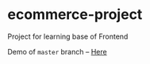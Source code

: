 # ecommerce-project
Project for learning base of Frontend 

Demo of `master` branch – [Here](ecommerce-gb.ml)
